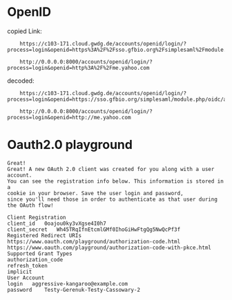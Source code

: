 # OpenID

copied Link:
        
        https://c103-171.cloud.gwdg.de/accounts/openid/login/?process=login&openid=https%3A%2F%2Fsso.gfbio.org%2Fsimplesaml%2Fmodule.php%2Foidc%2Fauthorize.php
        
        http://0.0.0.0:8000/accounts/openid/login/?process=login&openid=http%3A%2F%2Fme.yahoo.com

decoded:

        https://c103-171.cloud.gwdg.de/accounts/openid/login/?process=login&openid=https://sso.gfbio.org/simplesaml/module.php/oidc/authorize.php
        
        http://0.0.0.0:8000/accounts/openid/login/?process=login&openid=http://me.yahoo.com     
   
        
# Oauth2.0 playground

    Great!
    Great! A new OAuth 2.0 client was created for you along with a user account. 
    You can see the registration info below. This information is stored in a 
    cookie in your browser. Save the user login and password, 
    since you'll need those in order to authenticate as that user during 
    the OAuth flow!
    
    Client Registration
    client_id	0oajou0ky3vXgse4I0h7
    client_secret	Wh45TRqIfnEtcmlGMf0IhoGiHwFtgQg5NwQcPf3f
    Registered Redirect URIs	
    https://www.oauth.com/playground/authorization-code.html
    https://www.oauth.com/playground/authorization-code-with-pkce.html
    Supported Grant Types	
    authorization_code
    refresh_token
    implicit
    User Account
    login	aggressive-kangaroo@example.com
    password	Testy-Gerenuk-Testy-Cassowary-2
